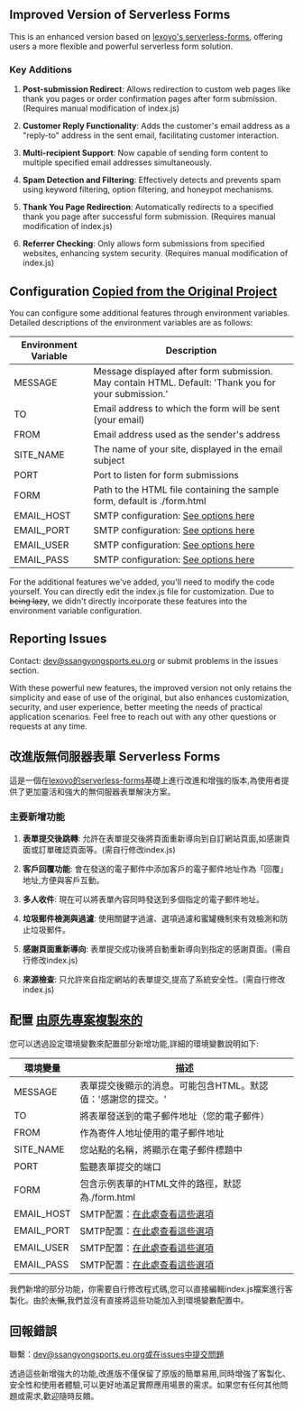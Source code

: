 ## Improved Version of Serverless Forms

This is an enhanced version based on [lexoyo's serverless-forms](https://github.com/lexoyo/serverless-forms/), offering users a more flexible and powerful serverless form solution.

### Key Additions

1. **Post-submission Redirect**: Allows redirection to custom web pages like thank you pages or order confirmation pages after form submission. (Requires manual modification of index.js)

2. **Customer Reply Functionality**: Adds the customer's email address as a "reply-to" address in the sent email, facilitating customer interaction.

3. **Multi-recipient Support**: Now capable of sending form content to multiple specified email addresses simultaneously.

4. **Spam Detection and Filtering**: Effectively detects and prevents spam using keyword filtering, option filtering, and honeypot mechanisms.

5. **Thank You Page Redirection**: Automatically redirects to a specified thank you page after successful form submission. (Requires manual modification of index.js)

6. **Referrer Checking**: Only allows form submissions from specified websites, enhancing system security. (Requires manual modification of index.js)

## Configuration [Copied from the Original Project](https://github.com/lexoyo/serverless-forms/)

You can configure some additional features through environment variables. Detailed descriptions of the environment variables are as follows:

| Environment Variable | Description |
|---|---|
| MESSAGE | Message displayed after form submission. May contain HTML. Default: 'Thank you for your submission.' |
| TO | Email address to which the form will be sent (your email) |
| FROM | Email address used as the sender's address |
| SITE_NAME | The name of your site, displayed in the email subject |
| PORT | Port to listen for form submissions |
| FORM | Path to the HTML file containing the sample form, default is ./form.html |
| EMAIL_HOST | SMTP configuration: [See options here](https://nodemailer.com/smtp/) |
| EMAIL_PORT | SMTP configuration: [See options here](https://nodemailer.com/smtp/) |
| EMAIL_USER | SMTP configuration: [See options here](https://nodemailer.com/smtp/) |
| EMAIL_PASS | SMTP configuration: [See options here](https://nodemailer.com/smtp/) |

For the additional features we've added, you'll need to modify the code yourself. You can directly edit the index.js file for customization. Due to ~~being lazy~~, we didn't directly incorporate these features into the environment variable configuration.

## Reporting Issues

Contact: dev@ssangyongsports.eu.org or submit problems in the issues section.

With these powerful new features, the improved version not only retains the simplicity and ease of use of the original, but also enhances customization, security, and user experience, better meeting the needs of practical application scenarios. Feel free to reach out with any other questions or requests at any time.



## 改進版無伺服器表單 Serverless Forms

這是一個在[lexoyo的serverless-forms](https://github.com/lexoyo/serverless-forms/)基礎上進行改進和增強的版本,為使用者提供了更加靈活和強大的無伺服器表單解決方案。

### 主要新增功能

1. **表單提交後跳轉**: 允許在表單提交後將頁面重新導向到自訂網站頁面,如感謝頁面或訂單確認頁面等。(需自行修改index.js)

2. **客戶回覆功能**: 會在發送的電子郵件中添加客戶的電子郵件地址作為「回覆」地址,方便與客戶互動。

3. **多人收件**: 現在可以將表單內容同時發送到多個指定的電子郵件地址。

4. **垃圾郵件檢測與過濾**: 使用關鍵字過濾、選項過濾和蜜罐機制來有效檢測和防止垃圾郵件。

5. **感謝頁面重新導向**: 表單提交成功後將自動重新導向到指定的感謝頁面。(需自行修改index.js)

6. **來源檢查**: 只允許來自指定網站的表單提交,提高了系統安全性。(需自行修改index.js)

## 配置 [由原先專案複製來的](https://github.com/lexoyo/serverless-forms/)

您可以透過設定環境變數來配置部分新增功能,詳細的環境變數說明如下:

| 環境變量 | 描述 |
|---|---|
| MESSAGE | 表單提交後顯示的消息。可能包含HTML。默認值：'感謝您的提交。' |
| TO | 將表單發送到的電子郵件地址（您的電子郵件） |
| FROM | 作為寄件人地址使用的電子郵件地址 |
| SITE_NAME | 您站點的名稱，將顯示在電子郵件標題中 |
| PORT | 監聽表單提交的端口 |
| FORM | 包含示例表單的HTML文件的路徑，默認為./form.html |
| EMAIL_HOST | SMTP配置：[在此處查看這些選項](https://nodemailer.com/smtp/) |
| EMAIL_PORT | SMTP配置：[在此處查看這些選項](https://nodemailer.com/smtp/) |
| EMAIL_USER | SMTP配置：[在此處查看這些選項](https://nodemailer.com/smtp/) |
| EMAIL_PASS | SMTP配置：[在此處查看這些選項](https://nodemailer.com/smtp/) |

我們新增的部分功能，你需要自行修改程式碼,您可以直接編輯index.js檔案進行客製化。由於~~太懶~~,我們並沒有直接將這些功能加入到環境變數配置中。
## 回報錯誤
聯繫：dev@ssangyongsports.eu.org或在issues中提交問題

透過這些新增強大的功能,改進版不僅保留了原版的簡單易用,同時增強了客製化、安全性和使用者體驗,可以更好地滿足實際應用場景的需求。如果您有任何其他問題或需求,歡迎隨時反饋。
